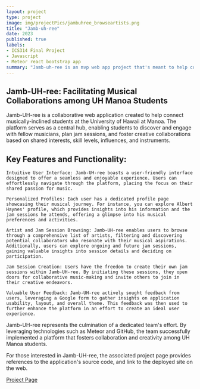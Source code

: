 ```yaml
---
layout: project
type: project
image: img/projectPics/jambuhree_browseartists.png
title: "Jamb-uh-ree"
date: 2023
published: true
labels:
- ICS314 Final Project
- Javascript
- Meteor react bootstrap app
summary: "Jamb-uh-ree is an mvp web app project that's meant to help connect musical artists within the UH Manoa campus together"
---
```

## Jamb-UH-ree: Facilitating Musical Collaborations among UH Manoa Students
Jamb-UH-ree is a collaborative web application created to help connect musically-inclined students at the University of Hawaii at Manoa. The platform serves as a central hub, enabling students to discover and engage with fellow musicians, plan jam sessions, and foster creative collaborations based on shared interests, skill levels, influences, and instruments.

## Key Features and Functionality:
    Intuitive User Interface: Jamb-UH-ree boasts a user-friendly interface designed to offer a seamless and enjoyable experience. Users can effortlessly navigate through the platform, placing the focus on their shared passion for music.

    Personalized Profiles: Each user has a dedicated profile page showcasing their musical journey. For instance, you can explore Albert Haynes' profile, which provides insights into his information and the jam sessions he attends, offering a glimpse into his musical preferences and activities.

    Artist and Jam Session Browsing: Jamb-UH-ree enables users to browse through a comprehensive list of artists, filtering and discovering potential collaborators who resonate with their musical aspirations. Additionally, users can explore ongoing and future jam sessions, gaining valuable insights into session details and deciding on participation.

    Jam Session Creation: Users have the freedom to create their own jam sessions within Jamb-UH-ree. By initiating these sessions, they open doors for collaborative music-making and invite others to join in their creative endeavors.

    Valuable User Feedback: Jamb-UH-ree actively sought feedback from users, leveraging a Google form to gather insights on application usability, layout, and overall theme. This feedback was then used to further enhance the platform in an effort to create an ideal user experience.

Jamb-UH-ree represents the culmination of a dedicated team's effort. By leveraging technologies such as Meteor and GitHub, the team successfully implemented a platform that fosters collaboration and creativity among UH Manoa students.

For those interested in Jamb-UH-ree, the associated project page provides references to the application's source code, and link to the deployed site on the web.

[Project Page](https://jamb-uh-ree.github.io/)

